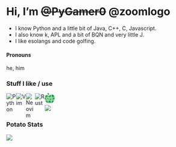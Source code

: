 #  Hi, I’m ~~@PyGamer0~~ @zoomlogo
- I know Python and a little bit of Java, C++, C, Javascript.
- I also know k, APL and a bit of BQN and very little J.
- I like esolangs and code golfing.

#### Pronouns 
he, him

### Stuff I like / use
[<img align="left" alt="Python" width="26px" src="https://rawcdn.githack.com/devicons/devicon/9c6bfdb9783cdfe1018666ed76adcfd3eab6fad6/icons/python/python-original.svg" />](https://www.python.org/)
[<img align="left" alt="Vim" width="26px" src="https://rawcdn.githack.com/devicons/devicon/9c6bfdb9783cdfe1018666ed76adcfd3eab6fad6/icons/vim/vim-original.svg" />](https://vim.org/)
[<img align="left" alt="Neovim" width="24px" src="https://github.com/neovim/neovim.github.io/raw/master/logos/neovim-mark.svg" />](https://neovim.io/)
[<img align="left" alt="Rust" width="26px" src="https://rawcdn.githack.com/devicons/devicon/9c6bfdb9783cdfe1018666ed76adcfd3eab6fad6/icons/rust/rust-plain.svg" />](https://rust-lang.org/)
[<img align="left" alt="APL" width="26px" src="https://github.com/abrudz/logos/raw/main/apl/green.svg" />](https://aplwiki.com)
<br>



![](https://github-readme-stats.vercel.app/api/top-langs/?username=zoomlogo&layout=compact&theme=gruvbox)

### Potato Stats 
![](https://github-readme-stats.vercel.app/api?username=zoomlogo&theme=gruvbox)
